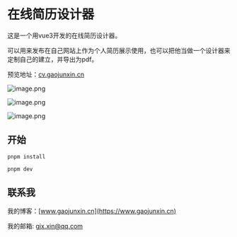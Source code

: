 # 在线简历设计器

这是一个用vue3开发的在线简历设计器。

可以用来发布在自己网站上作为个人简历展示使用，也可以把他当做一个设计器来定制自己的建立，并导出为pdf。

预览地址：[cv.gaojunxin.cn](http://cv.gaojunxin.cn)

![image.png](http://image.gaojunxin.cn/i/2024/04/10/661642529e6bc.png)


![image.png](http://image.gaojunxin.cn/i/2024/04/10/66164284d23d0.png)


![image.png](http://image.gaojunxin.cn/i/2024/04/10/661642ad5afd1.png)


## 开始

```
pnpm install

pnpm dev

```


## 联系我

我的博客：[www.gaojunxin.cn](https://www.gaojunxin.cn)

我的邮箱: gjx.xin@qq.com